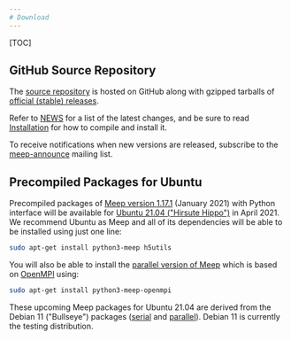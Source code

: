 ```yaml
---
# Download
---
```


[TOC]

GitHub Source Repository
------------------------

The [source repository](https://github.com/NanoComp/meep) is hosted on GitHub along with gzipped tarballs of [official (stable) releases](https://github.com/NanoComp/meep/releases).

Refer to [NEWS](https://github.com/NanoComp/meep/blob/master/NEWS.md) for a list of the latest changes, and be sure to read [Installation](Installation.md) for how to compile and install it.

To receive notifications when new versions are released, subscribe to the [meep-announce](http://ab-initio.mit.edu/cgi-bin/mailman/listinfo/meep-announce) mailing list.

Precompiled Packages for Ubuntu
-------------------------------

Precompiled packages of [Meep version 1.17.1](https://github.com/NanoComp/meep/releases/tag/v1.17.1) (January 2021) with Python interface will be available for [Ubuntu 21.04 ("Hirsute Hippo")](https://packages.ubuntu.com/hirsute/python3-meep) in April 2021. We recommend Ubuntu as Meep and all of its dependencies will be able to be installed using just one line:

```sh
sudo apt-get install python3-meep h5utils
```

You will also be able to install the [parallel version of Meep](https://packages.ubuntu.com/hirsute/python3-meep-openmpi) which is based on [OpenMPI](https://www.open-mpi.org/) using:

```sh
sudo apt-get install python3-meep-openmpi
```

These upcoming Meep packages for Ubuntu 21.04 are derived from the Debian 11 ("Bullseye") packages ([serial](https://packages.debian.org/bullseye/python3-meep) and [parallel](https://packages.debian.org/bullseye/python3-meep-openmpi)). Debian 11 is currently the testing distribution.